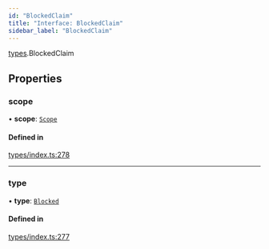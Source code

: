 ```yaml
---
id: "BlockedClaim"
title: "Interface: BlockedClaim"
sidebar_label: "BlockedClaim"
---
```


[types](../../../modules/Types/Types.md).BlockedClaim

## Properties

### scope

• **scope**: [`Scope`](../Scope/Scope.md)

#### Defined in

[types/index.ts:278](https://github.com/PolymeshAssociation/polymesh-sdk/blob/95e180d28/src/types/index.ts#L278)

___

### type

• **type**: [`Blocked`](../../../enums/Types/ClaimType/ClaimType.md#blocked)

#### Defined in

[types/index.ts:277](https://github.com/PolymeshAssociation/polymesh-sdk/blob/95e180d28/src/types/index.ts#L277)
